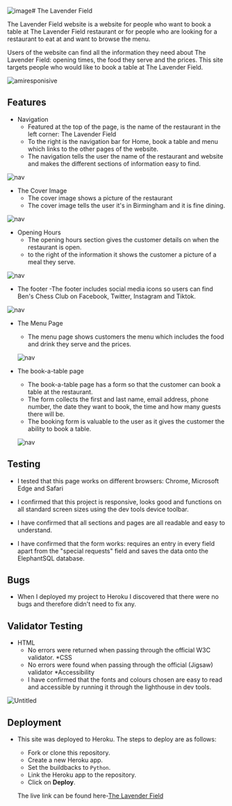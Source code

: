 ![image](https://github.com/benbarker04/the-restaurant/assets/131170958/ee230f44-57b3-42c9-aab3-8161d0e5fcd8)# The Lavender Field 

The Lavender Field website is a website for people who want to book a table at The Lavender Field restaurant or for people who are looking for a restaurant to eat at and want to browse the menu.

Users of the website can find all the information they need about The Lavender Field: opening times, the food they serve and the prices. This site targets people who would like to book a table at The Lavender Field.

![amiresponisive](https://github.com/benbarker04/the-restaurant/assets/131170958/4c24f945-ecb8-49ef-a36c-1e07a6646158)


## Features
* Navigation
  - Featured at the top of the page, is the name of the restaurant in the left corner: The Lavender Field
  - To the right is the navigation bar for Home, book a table and menu which links to the other pages of the website.
  - The navigation tells the user the name of the restaurant and website and makes the different sections of information easy to find.
 
![nav](https://github.com/benbarker04/the-restaurant/assets/131170958/e8c6a332-1cd3-4c01-ada3-58ecc83cfdf0)


* The Cover Image
  - The cover image shows a picture of the restaurant
  - The cover image tells the user it's in Birmingham and it is fine dining.

![nav](https://github.com/benbarker04/the-restaurant/assets/131170958/9e09edb2-dead-44d4-b3a9-e9eaa445bc85)


* Opening Hours
  - The opening hours section gives the customer details on when the restaurant is open.
  - to the right of the information it shows the customer a picture of a meal they serve.

![nav](https://github.com/benbarker04/the-restaurant/assets/131170958/2b00d6cd-1acd-4c63-a1ef-e44670816a62)

* The footer
  -The footer includes social media icons so users can find Ben's Chess Club on Facebook, Twitter, Instagram and Tiktok.

![nav](https://github.com/benbarker04/the-restaurant/assets/131170958/142d13bf-859e-464c-94c7-78190dce6999)

* The Menu Page
  - The menu page shows customers the menu which includes the food and drink they serve and the prices.

  ![nav](https://github.com/benbarker04/the-restaurant/assets/131170958/14b66c4e-22a6-48c5-9fdf-4a85c3e34862)

* The book-a-table page
  - The book-a-table page has a form so that the customer can book a table at the restaurant.
  - The form collects the first and last name, email address, phone number, the date they want to book, the time and how many guests there will be.
  - The booking form is valuable to the user as it gives the customer the ability to book a table.

  ![nav](https://github.com/benbarker04/the-restaurant/assets/131170958/f27dbff0-fd5b-40ab-a641-e18a5f0cf469)

## Testing
* I tested that this page works on different browsers: Chrome, Microsoft Edge and Safari

* I confirmed that this project is responsive, looks good and functions on all standard screen sizes using the dev tools device toolbar.

* I have confirmed that all sections and pages are all readable and easy to understand.

* I have confirmed that the form works: requires an entry in every field apart from the "special requests" field and saves the data onto the ElephantSQL database.

## Bugs

* When I deployed my project to Heroku I discovered that there were no bugs and therefore didn't need to fix any.

## Validator Testing

* HTML
  - No errors were returned when passing through the official W3C validator.
*CSS
  - No errors were found when passing through the official (Jigsaw) validator
*Accessibility
  - I have confirmed that the fonts and colours chosen are easy to read and accessible by running it through the lighthouse in dev tools.

![Untitled](https://github.com/benbarker04/the-restaurant/assets/131170958/4739fc53-2d32-4c96-9f9e-7fb96a832242)


## Deployment

* This site was deployed to Heroku. The steps to deploy are as follows:
    - Fork or clone this repository.
    - Create a new Heroku app.
    - Set the buildbacks to `Python`.
    - Link the Heroku app to the repository.
    - Click on **Deploy**.

   The live link can be found here-[The Lavender Field](https://the-lavender-field-c5181afafaa2.herokuapp.com/)
